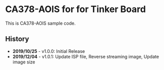 # CA378-AOIS for for Tinker Board

This is CA378-AOIS sample code.

## History

- **2019/10/25** - v1.0.0: Initial Release
- **2019/12/04** - v1.0.1: Update ISP file, Reverse streaming image, Update image size
